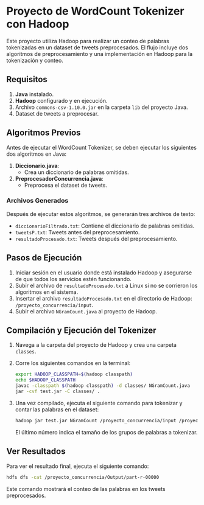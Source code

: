 # Proyecto de WordCount Tokenizer con Hadoop

Este proyecto utiliza Hadoop para realizar un conteo de palabras tokenizadas en un dataset de tweets preprocesados. El flujo incluye dos algoritmos de preprocesamiento y una implementación en Hadoop para la tokenización y conteo.

## Requisitos

1. **Java** instalado.
2. **Hadoop** configurado y en ejecución.
3. Archivo `commons-csv-1.10.0.jar` en la carpeta `lib` del proyecto Java.
4. Dataset de tweets a preprocesar.

## Algoritmos Previos

Antes de ejecutar el WordCount Tokenizer, se deben ejecutar los siguientes dos algoritmos en Java:

1. **Diccionario.java**: 
   - Crea un diccionario de palabras omitidas.
2. **PreprocesadorConcurrencia.java**: 
   - Preprocesa el dataset de tweets.

### Archivos Generados

Después de ejecutar estos algoritmos, se generarán tres archivos de texto:

- `diccionarioFiltrado.txt`: Contiene el diccionario de palabras omitidas.
- `tweetsP.txt`: Tweets antes del preprocesamiento.
- `resultadoProcesado.txt`: Tweets después del preprocesamiento.

## Pasos de Ejecución

1. Iniciar sesión en el usuario donde está instalado Hadoop y asegurarse de que todos los servicios estén funcionando.
2. Subir el archivo de `resultadoProcesado.txt` a Linux si no se corrieron los algoritmos en el sistema.
3. Insertar el archivo `resultadoProcesado.txt` en el directorio de Hadoop: `/proyecto_concurrencia/input`.
4. Subir el archivo `NGramCount.java` al proyecto de Hadoop.

## Compilación y Ejecución del Tokenizer

1. Navega a la carpeta del proyecto de Hadoop y crea una carpeta `classes`.
2. Corre los siguientes comandos en la terminal:

   ```bash
   export HADOOP_CLASSPATH=$(hadoop classpath)
   echo $HADOOP_CLASSPATH
   javac -classpath $(hadoop classpath) -d classes/ NGramCount.java
   jar -cvf test.jar -C classes/ .
   ```

3. Una vez compilado, ejecuta el siguiente comando para tokenizar y contar las palabras en el dataset:

   ```bash
   hadoop jar test.jar NGramCount /proyecto_concurrencia/input /proyecto_concurrencia/Output 1
   ```

   El último número indica el tamaño de los grupos de palabras a tokenizar.

## Ver Resultados

Para ver el resultado final, ejecuta el siguiente comando:

```bash
hdfs dfs -cat /proyecto_concurrencia/Output/part-r-00000
```

Este comando mostrará el conteo de las palabras en los tweets preprocesados.

